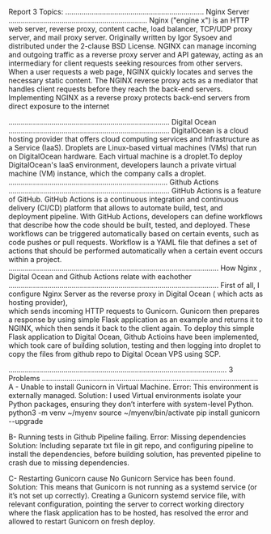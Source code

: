 Report
3 Topics:
....................................................................
Nginx Server
....................................................................
Nginx ("engine x") is an HTTP web server, reverse proxy, content cache, load balancer, TCP/UDP proxy server, and mail proxy server. Originally written by Igor Sysoev and distributed under the 2-clause BSD License.
NGINX can manage incoming and outgoing traffic as a reverse proxy server and API gateway, acting as an intermediary for client requests seeking resources from other servers.
When a user requests a web page, NGINX quickly locates and serves the necessary static content.
The NGINX reverse proxy acts as a mediator that handles client requests before they reach the back-end servers.
Implementing NGINX as a reverse proxy protects back-end servers from direct exposure to the internet

...............................................................................
Digital Ocean
...............................................................................
DigitalOcean is a cloud hosting provider that offers cloud computing services and Infrastructure as a Service (IaaS).
Droplets are Linux-based virtual machines (VMs) that run on DigitalOcean hardware. Each virtual machine is a droplet.To deploy DigitalOcean's IaaS environment, developers 
launch a private virtual machine (VM) instance, which the company calls a droplet. 
..............................................................................
Github Actions
...............................................................................
GitHub Actions is a feature of GitHub. GitHub Actions is a continuous integration and continuous delivery (CI/CD) platform that allows to automate build, test, and deployment pipeline.
With GitHub Actions, developers can define workflows that describe how the code should be built, tested, and deployed. These workflows can be triggered automatically based on certain events, 
such as code pushes or pull requests.
Workflow is a YAML file that defines a set of actions that should be performed automatically when a certain event occurs within a project.
.......................................................................................................
How Nginx , Digital Ocean and Github Actions relate with eachother
.......................................................................................................
First of all, I configure Nginx Server as the reverse proxy in Digital Ocean ( which acts as hosting provider),  
which sends incoming HTTP requests to Gunicorn. Gunicorn then prepares a response by using simple Flask application as an example and returns it to NGINX, which then sends it back to the client again. 
To deploy this simple Flask application to Digital Ocean, Github Actioins have been implemented, which took care of building solution, testing and then logging into droplet to copy the files from 
github repo to Digital Ocean VPS using SCP.

...........................................................................................................
3 Problems
..........................................................................................................
A - Unable to install Gunicorn in Virtual Machine.
Error:  This environment is externally managed. 
Solution: I used Virtual environments isolate your Python packages, ensuring they don’t interfere with
      system-level Python.
     python3 -m venv ~/myenv
     source ~/myenv/bin/activate
     pip install gunicorn --upgrade

B- Running tests in Github Pipeline failing.
Error:  Missing dependencies 
Solution:  Including separate txt file in git repo, and configuring pipeline to install the dependencies, before building solution, has prevented pipeline to crash due to missing dependencies.

C- Restarting Gunicorn cause No Gunicorn Service has been found.
Solution:  This means that Gunicorn is not running as a systemd service (or it’s not set up 
correctly). Creating a Gunicorn systemd service file, with relevant configuration, pointing the 
server to correct working directory where the flask application has to be hosted, has resolved
the error and allowed to restart Gunicorn on fresh deploy.
